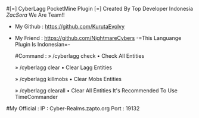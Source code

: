 #[=] CyberLagg PocketMine Plugin [=]
    Created By Top Developer Indonesia
                _ZacSora_
  We Are Team!!
- My Github : https://github.com/KurutaEvolvy
- My Friend : https://github.com/NightmareCybers
  -=This Languange Plugin Is Indonesian=-

   #Command :
  » /cyberlagg check
        • Check All Entities

  » /cyberlagg clear
       • Clear Lagg Entities

  » /cyberlagg killmobs
       • Clear Mobs Entities

  » /cyberlagg clearall
       • Clear All Entities
    It's Recommended To Use TimeCommander

 #My Official :
    IP : Cyber-Realms.zapto.org
           Port : 19132
   
